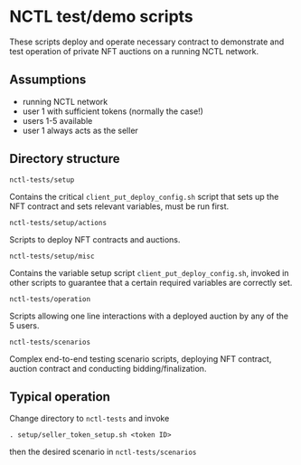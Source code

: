 NCTL test/demo scripts
======================

These scripts deploy and operate necessary contract to demonstrate and test
operation of private NFT auctions on a running NCTL network.

Assumptions
-----------
- running NCTL network
- user 1 with sufficient tokens (normally the case!)
- users 1-5 available
- user 1 always acts as the seller

Directory structure
-------------------

`nctl-tests/setup`

Contains the critical `client_put_deploy_config.sh` script that sets up the NFT contract and sets relevant variables, must be run first.

`nctl-tests/setup/actions`

Scripts to deploy NFT contracts and auctions.

`nctl-tests/setup/misc` 

Contains the variable setup script `client_put_deploy_config.sh`, invoked in other scripts to guarantee that a certain required variables are correctly set.

`nctl-tests/operation`

Scripts allowing one line interactions with a deployed auction by any of the 5 users.

`nctl-tests/scenarios`

Complex end-to-end testing scenario scripts, deploying NFT contract, auction contract and conducting bidding/finalization.

Typical operation
-------------------

Change directory to `nctl-tests` and invoke 

`. setup/seller_token_setup.sh <token ID>`
 
then the desired scenario in `nctl-tests/scenarios`